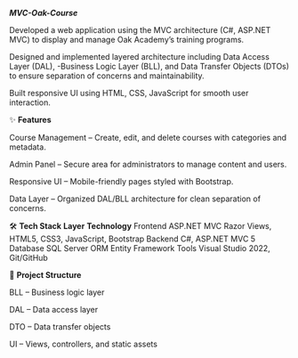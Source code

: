 ***MVC-Oak-Course***
 
 Developed a web application using the MVC architecture (C#, ASP.NET MVC) to display and manage Oak Academy’s training programs.
 
 Designed and implemented layered architecture including Data Access Layer (DAL), -Business Logic Layer (BLL), and Data Transfer Objects (DTOs) to ensure separation of concerns and maintainability.
 
 Built responsive UI using HTML, CSS, JavaScript for smooth user interaction.

✨ **Features**

Course Management – Create, edit, and delete courses with categories and metadata.

Admin Panel – Secure area for administrators to manage content and users.

Responsive UI – Mobile-friendly pages styled with Bootstrap.

Data Layer – Organized DAL/BLL architecture for clean separation of concerns.

🛠 **Tech Stack**
**Layer**	      **Technology**
Frontend	  ASP.NET MVC Razor Views, HTML5, CSS3, JavaScript, Bootstrap
Backend	    C#, ASP.NET MVC 5
Database	  SQL Server
ORM	Entity  Framework
Tools	      Visual Studio 2022, Git/GitHub


📂 **Project Structure**

BLL – Business logic layer

DAL – Data access layer

DTO – Data transfer objects

UI – Views, controllers, and static assets

